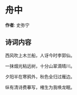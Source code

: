 # 舟中

**作者**: 史弥宁

## 诗词内容

西风吹上木兰船，人讶今时李郭仙。

一抹烟光粘远树，十分山翠滴晴川。

夕阳半在寒鸦外，秋色全归过雁边。

纵有清诗费摹写，楮生为我唤龙眠。

